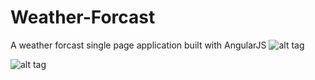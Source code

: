 # Weather-Forcast
A weather forcast single page application built with AngularJS
![alt tag](http://i.imgur.com/WT9T4cM.png)

![alt tag](http://i.imgur.com/IJBMnGr.png)
